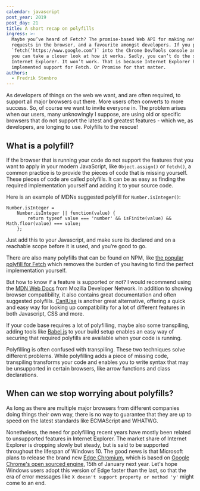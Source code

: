 ```yaml
---
calendar: javascript
post_year: 2019
post_day: 21
title: A short recap on polyfills
ingress: >-
  Maybe you’ve heard of Fetch? The promise-based Web API for making network
  requests in the browser, and a favourite amongst developers. If you paste
  `fetch(‘https://www.google.com’)` into the Chrome DevTools console and run it
  you can take a closer look at how it works. Sadly, you can’t do the same in
  Internet Explorer. It won’t work. That is because Internet Explorer has not
  implemented support for Fetch. Or Promise for that matter.
authors:
  - Fredrik Stenbro
---
```

As developers of things on the web we want, and are often required, to support all major browsers out there. More users often converts to more success. So, of course we want to invite everyone in. The problem arises when our users, many unknowingly I suppose, are using old or specific browsers that do not support the latest and greatest features - which we, as developers, are longing to use. Polyfills to the rescue!

## What is a polyfill?

If the browser that is running your code do not support the features that you want to apply in your modern JavaScript, like `Object.assign()` or `fetch()`, a common practice is to provide the pieces of code that is missing yourself. These pieces of code are called polyfills. It can be as easy as finding the required implementation yourself and adding it to your source code. 

Here is an example of MDNs suggested polyfill for `Number.isInteger()`:

```
Number.isInteger = 
    Number.isInteger || function(value) {              
        return typeof value === 'number' && isFinite(value) && Math.floor(value) === value;   
    };
```

Just add this to your Javascript, and make sure its declared and on a reachable scope before it is used, and you’re good to go. 

There are also many polyfills that can be found on NPM, like [the popular polyfill for Fetch](https://www.npmjs.com/package/whatwg-fetch) which removes the burden of you having to find the perfect implementation yourself.

But how to know if a feature is supported or not? I would recommend using the [MDN Web Docs](https://developer.mozilla.org/en-US/) from Mozilla Developer Network. In addition to showing browser compatibility, it also contains great documentation and often suggested polyfills. [CanIUse](https://caniuse.com/) is another great alternative, offering a quick and easy way for looking up compatibility for a lot of different features in both Javascript, CSS and more.

If your code base requires a lot of polyfilling, maybe also some transpiling, adding tools like [Babel.js](https://babeljs.io/) to your build setup enables an easy way of securing that required polyfills are available when your code is running.

Polyfilling is often confused with transpiling. These two techniques solve different problems. While polyfilling adds a piece of missing code, transpiling transforms your code and enables you to write syntax that may be unsupported in certain browsers, like arrow functions and class declarations.

## When can we stop worrying about polyfills?

As long as there are multiple major browsers from different companies doing things their own way, there is no way to guarantee that they are up to speed on the latest standards like ECMAScript and WHATWG.

Nonetheless, the need for polyfilling recent years have mostly been related to unsupported features in Internet Explorer. The market share of Internet Explorer is dropping slowly but steady, but is said to be supported throughout the lifespan of Windows 10. The good news is that Microsoft plans to release the brand new [Edge Chromium](https://www.microsoftedgeinsider.com/en-gb/), which is based on [Google Chrome's open sourced engine](https://www.chromium.org/), 15th of January next year. Let's hope Windows users adopt this version of Edge faster than the last, so that the era of error messages like `X doesn't support property or method 'y'` might come to an end.
